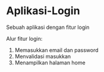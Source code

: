 # Aplikasi-Login
Sebuah aplikasi dengan fitur login

Alur fitur login:
1. Memasukkan email dan password
2. Menvalidasi masukkan
3. Menampilkan halaman home
